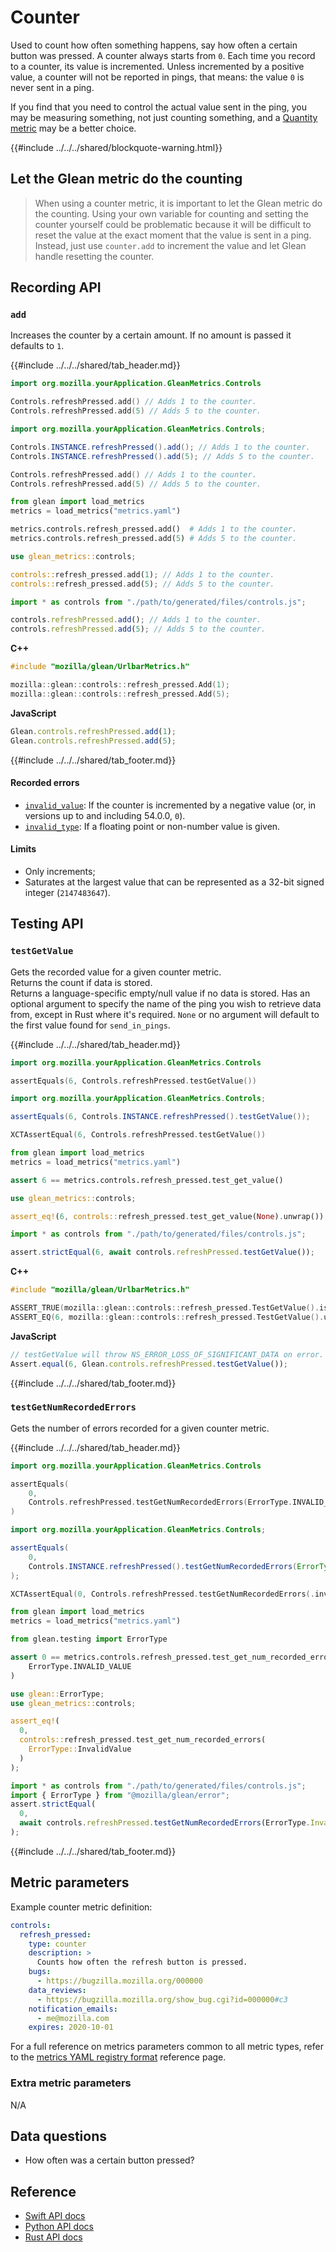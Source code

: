 # Counter

Used to count how often something happens, say how often a certain button was pressed.
A counter always starts from `0`.
Each time you record to a counter, its value is incremented.
Unless incremented by a positive value, a counter will not be reported in pings,
that means: the value `0` is never sent in a ping.

If you find that you need to control the actual value sent in the ping, you may be measuring something,
not just counting something, and a [Quantity metric](quantity.html) may be a better choice.

{{#include ../../../shared/blockquote-warning.html}}

## Let the Glean metric do the counting

> When using a counter metric, it is important to let the Glean metric do the counting.
> Using your own variable for counting and setting the counter yourself could be problematic because
> it will be difficult to reset the value at the exact moment that the value is sent in a ping.
> Instead, just use `counter.add` to increment the value and let Glean handle resetting the counter.

## Recording API

### `add`

Increases the counter by a certain amount. If no amount is passed it defaults to `1`.

{{#include ../../../shared/tab_header.md}}
<div data-lang="Kotlin" class="tab">

```Kotlin
import org.mozilla.yourApplication.GleanMetrics.Controls

Controls.refreshPressed.add() // Adds 1 to the counter.
Controls.refreshPressed.add(5) // Adds 5 to the counter.
```

</div>

<div data-lang="Java" class="tab">

```Java
import org.mozilla.yourApplication.GleanMetrics.Controls;

Controls.INSTANCE.refreshPressed().add(); // Adds 1 to the counter.
Controls.INSTANCE.refreshPressed().add(5); // Adds 5 to the counter.
```

</div>

<div data-lang="Swift" class="tab">

```Swift
Controls.refreshPressed.add() // Adds 1 to the counter.
Controls.refreshPressed.add(5) // Adds 5 to the counter.
```
</div>

<div data-lang="Python" class="tab">

```Python
from glean import load_metrics
metrics = load_metrics("metrics.yaml")

metrics.controls.refresh_pressed.add()  # Adds 1 to the counter.
metrics.controls.refresh_pressed.add(5) # Adds 5 to the counter.
```

</div>

<div data-lang="Rust" class="tab">

```Rust
use glean_metrics::controls;

controls::refresh_pressed.add(1); // Adds 1 to the counter.
controls::refresh_pressed.add(5); // Adds 5 to the counter.
```

</div>
<div data-lang="JavaScript" class="tab">

```js
import * as controls from "./path/to/generated/files/controls.js";

controls.refreshPressed.add(); // Adds 1 to the counter.
controls.refreshPressed.add(5); // Adds 5 to the counter.
```

</div>

<div data-lang="Firefox Desktop" class="tab">

**C++**

```cpp
#include "mozilla/glean/UrlbarMetrics.h"

mozilla::glean::controls::refresh_pressed.Add(1);
mozilla::glean::controls::refresh_pressed.Add(5);
```

**JavaScript**

```js
Glean.controls.refreshPressed.add(1);
Glean.controls.refreshPressed.add(5);
```

</div>
{{#include ../../../shared/tab_footer.md}}

#### Recorded errors

* [`invalid_value`](../../user/metrics/error-reporting.md): If the counter is incremented by a negative value
  (or, in versions up to and including 54.0.0, `0`).
* [`invalid_type`](../../user/metrics/error-reporting.md): If a floating point or non-number value is given.

#### Limits

* Only increments;
* Saturates at the largest value that can be represented as a 32-bit signed integer (`2147483647`).

## Testing API

### `testGetValue`

Gets the recorded value for a given counter metric.  
Returns the count if data is stored.  
Returns a language-specific empty/null value if no data is stored.
Has an optional argument to specify the name of the ping you wish to retrieve data from, except
in Rust where it's required. `None` or no argument will default to the first value found for `send_in_pings`.

{{#include ../../../shared/tab_header.md}}

<div data-lang="Kotlin" class="tab">

```Kotlin
import org.mozilla.yourApplication.GleanMetrics.Controls

assertEquals(6, Controls.refreshPressed.testGetValue())
```

</div>

<div data-lang="Java" class="tab">

```Java
import org.mozilla.yourApplication.GleanMetrics.Controls;

assertEquals(6, Controls.INSTANCE.refreshPressed().testGetValue());
```

</div>


<div data-lang="Swift" class="tab">

```Swift
XCTAssertEqual(6, Controls.refreshPressed.testGetValue())
```

</div>

<div data-lang="Python" class="tab">

```Python
from glean import load_metrics
metrics = load_metrics("metrics.yaml")

assert 6 == metrics.controls.refresh_pressed.test_get_value()
```

</div>

<div data-lang="Rust" class="tab">

```Rust
use glean_metrics::controls;

assert_eq!(6, controls::refresh_pressed.test_get_value(None).unwrap());
```

</div>

<div data-lang="JavaScript" class="tab">

```js
import * as controls from "./path/to/generated/files/controls.js";

assert.strictEqual(6, await controls.refreshPressed.testGetValue());
```

</div>

<div data-lang="Firefox Desktop" class="tab">

**C++**

```cpp
#include "mozilla/glean/UrlbarMetrics.h"

ASSERT_TRUE(mozilla::glean::controls::refresh_pressed.TestGetValue().isOk());
ASSERT_EQ(6, mozilla::glean::controls::refresh_pressed.TestGetValue().unwrap().value());
```

**JavaScript**

```js
// testGetValue will throw NS_ERROR_LOSS_OF_SIGNIFICANT_DATA on error.
Assert.equal(6, Glean.controls.refreshPressed.testGetValue());
```

</div>

{{#include ../../../shared/tab_footer.md}}

### `testGetNumRecordedErrors`

Gets the number of errors recorded for a given counter metric.

{{#include ../../../shared/tab_header.md}}

<div data-lang="Kotlin" class="tab">

```Kotlin
import org.mozilla.yourApplication.GleanMetrics.Controls

assertEquals(
    0,
    Controls.refreshPressed.testGetNumRecordedErrors(ErrorType.INVALID_VALUE)
)
```

</div>

<div data-lang="Java" class="tab">

```Java
import org.mozilla.yourApplication.GleanMetrics.Controls;

assertEquals(
    0,
    Controls.INSTANCE.refreshPressed().testGetNumRecordedErrors(ErrorType.INVALID_VALUE)
);
```

</div>


<div data-lang="Swift" class="tab">

```Swift
XCTAssertEqual(0, Controls.refreshPressed.testGetNumRecordedErrors(.invalidValue))
```

</div>

<div data-lang="Python" class="tab">

```Python
from glean import load_metrics
metrics = load_metrics("metrics.yaml")

from glean.testing import ErrorType

assert 0 == metrics.controls.refresh_pressed.test_get_num_recorded_errors(
    ErrorType.INVALID_VALUE
)
```
</div>

<div data-lang="Rust" class="tab">

```Rust
use glean::ErrorType;
use glean_metrics::controls;

assert_eq!(
  0,
  controls::refresh_pressed.test_get_num_recorded_errors(
    ErrorType::InvalidValue
  )
);
```

</div>

<div data-lang="JavaScript" class="tab">

```js
import * as controls from "./path/to/generated/files/controls.js";
import { ErrorType } from "@mozilla/glean/error";
assert.strictEqual(
  0,
  await controls.refreshPressed.testGetNumRecordedErrors(ErrorType.InvalidValue)
);
```
</div>

<div data-lang="Firefox Desktop" class="tab" data-info="Firefox Desktop uses testGetValue to communicate errors"></div>

{{#include ../../../shared/tab_footer.md}}

## Metric parameters

Example counter metric definition:

```yaml
controls:
  refresh_pressed:
    type: counter
    description: >
      Counts how often the refresh button is pressed.
    bugs:
      - https://bugzilla.mozilla.org/000000
    data_reviews:
      - https://bugzilla.mozilla.org/show_bug.cgi?id=000000#c3
    notification_emails:
      - me@mozilla.com
    expires: 2020-10-01
```

For a full reference on metrics parameters common to all metric types,
refer to the [metrics YAML registry format](../yaml/metrics.md) reference page.

### Extra metric parameters

N/A

## Data questions

* How often was a certain button pressed?

## Reference

* [Swift API docs](../../../swift/Classes/CounterMetricType.html)
* [Python API docs](../../../python/glean/metrics/index.html#glean.metrics.CounterMetric)
* [Rust API docs](../../../docs/glean/private/counter/struct.CounterMetric.html)
